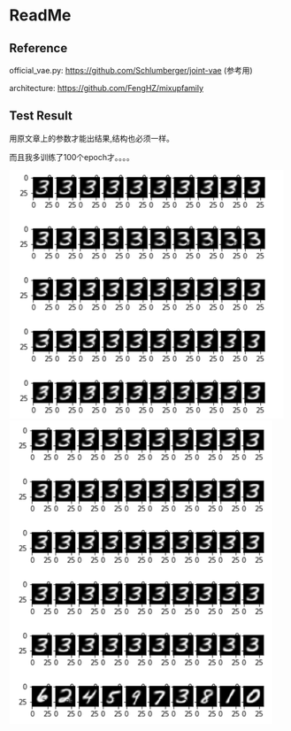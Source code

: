 # ReadMe

## Reference

official_vae.py: https://github.com/Schlumberger/joint-vae (参考用)

architecture: https://github.com/FengHZ/mixupfamily

## Test Result

用原文章上的参数才能出结果,结构也必须一样。

而且我多训练了100个epoch才。。。。

![test result](./image/test1.png)
![test result2](./image/test2.png)
